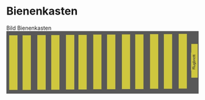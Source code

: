 # Bienenkasten
Bild Bienenkasten
![alt text](https://github.com/se-Dude/Bienenkasten/blob/main/Bienenkasten.jpg)
